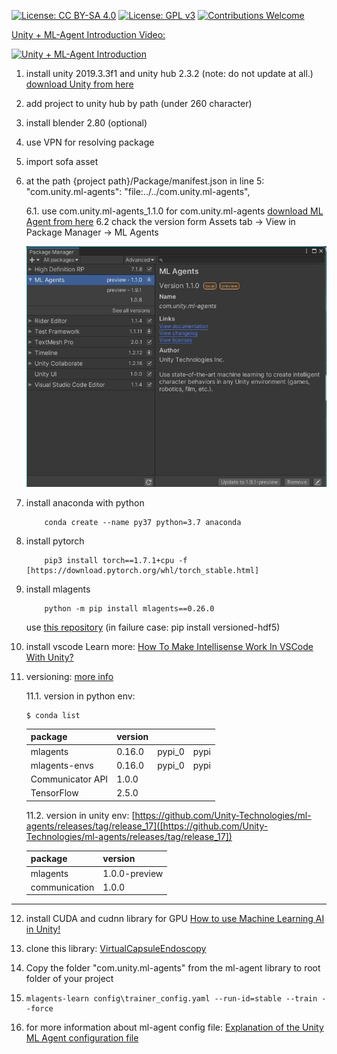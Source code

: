 [![License: CC BY-SA 4.0](https://img.shields.io/badge/License-CC_BY--SA_4.0-lightgrey.svg)](https://creativecommons.org/licenses/by-sa/4.0/)
[![License: GPL v3](https://img.shields.io/badge/License-GPLv3-blue.svg)](https://www.gnu.org/licenses/gpl-3.0)
[![Contributions Welcome](https://img.shields.io/badge/contributions-welcome-brightgreen.svg)](http://makeapullrequest.com)

[Unity + ML-Agent Introduction Video:  ](https://www.youtube.com/watch?v=NgxK7SK8qnA)

[![Unity + ML-Agent Introduction](https://img.youtube.com/vi/NgxK7SK8qnA/mqdefault.jpg)](https://www.youtube.com/watch?v=NgxK7SK8qnA)

1. install unity 2019.3.3f1 and unity hub 2.3.2 (note: do not update at all.)
[download Unity from here](https://jetamooz.com/courses/unity-pro-2019/)

2. add project to unity hub by path (under 260 character)

3. install blender 2.80 (optional)

4. use VPN for resolving package
  
5. import sofa asset

6. at the path {project path}/Package/manifest.json
in line 5:
"com.unity.ml-agents": "file:../../com.unity.ml-agents",

    6.1. use com.unity.ml-agents_1.1.0  for com.unity.ml-agents
    [download ML Agent from here](https://github.com/Unity-Technologies/ml-agents/tree/com.unity.ml-agents_1.1.0)
    6.2 chack the version form Assets tab -> View in Package Manager -> ML Agents

    ![Package Manager](docs/package-manager-ml-agent.jpg)

7. install anaconda with python
    ```{r, engine='bash', count_lines}
    	conda create --name py37 python=3.7 anaconda 
    ```

8. install pytorch
    ```{r, engine='bash', count_lines}
        pip3 install torch==1.7.1+cpu -f [https://download.pytorch.org/whl/torch_stable.html]
    ```

9. install mlagents
    ```{r, engine='bash', count_lines}
        python -m pip install mlagents==0.26.0
    ```
    use [this repository](https://github.com/Unity-Technologies/ml-agents/tree/main/ml-agents)
    (in failure case: pip install versioned-hdf5)

10. install vscode
Learn more: [How To Make Intellisense Work In VSCode With Unity?](https://www.youtube.com/watch?v=btga03_gGfw)

11. versioning:
[more info](https://www.youtube.com/playlist?list=PL8fePt58xRPY1-pkhMPus3GlUGXNdqMH5)

    11.1. version in python env:
    ```{r, engine='bash', count_lines}
    $ conda list
    ```
    | package          | version |        |      |
    |------------------|---------|--------|------|
    | mlagents         | 0.16.0  | pypi_0 | pypi |
    | mlagents-envs    | 0.16.0  | pypi_0 | pypi |
    | Communicator API | 1.0.0   |        |      |
    | TensorFlow       | 2.5.0   |        |      |

    11.2. version in unity env:
    [https://github.com/Unity-Technologies/ml-agents/releases/tag/release_17]([https://github.com/Unity-Technologies/ml-agents/releases/tag/release_17])

    | package          | version |
    |------------------|---------|
    | mlagents         | 1.0.0-preview  |
    | communication    |1.0.0  | pypi_0 |

-----------------

12. install CUDA and cudnn library for GPU
[How to use Machine Learning AI in Unity!](https://www.youtube.com/watch?v=zPFU30tbyKs)


13. clone this library:
[VirtualCapsuleEndoscopy](https://github.com/CapsuleEndoscope/VirtualCapsuleEndoscopy)

14. Copy the folder "com.unity.ml-agents" from the ml-agent library to root folder of your project
15.
    ```{r, engine='bash', count_lines}
    mlagents-learn config\trainer_config.yaml --run-id=stable --train --force
    ```
16. for more information about ml-agent config file: 
[Explanation of the Unity ML Agent configuration file](https://www.youtube.com/watch?v=xFsfQ5qiKvI)


